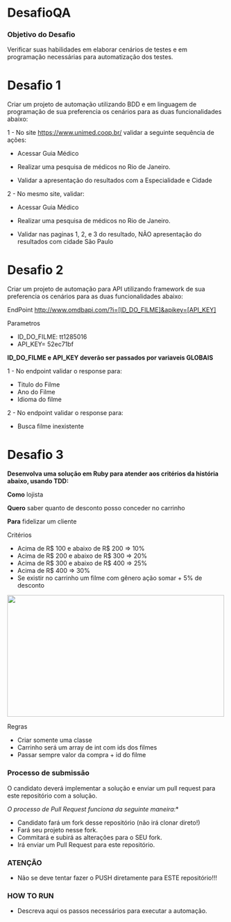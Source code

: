 # DesafioQA

### Objetivo do Desafio
Verificar suas habilidades em elaborar cenários de testes e em programação necessárias para automatização dos testes.

# Desafio 1

Criar um projeto de automação utilizando BDD e em linguagem de programação de sua preferencia os cenários para as duas funcionalidades abaixo:


1 - No site https://www.unimed.coop.br/ validar a seguinte sequência de ações:

 *   Acessar Guia Médico

 *   Realizar uma pesquisa de médicos no Rio de Janeiro.

 *   Validar a apresentação do resultados com a Especialidade e Cidade
 

2 - No mesmo site, validar:

 *    Acessar Guia Médico

 *   Realizar uma pesquisa de médicos no Rio de Janeiro.

 *   Validar nas paginas 1, 2, e 3 do resultado, NÃO apresentação do resultados com cidade São Paulo
 

 
# Desafio 2

Criar um projeto de automação para API utilizando framework de sua preferencia os cenários para as duas funcionalidades abaixo:

EndPoint
http://www.omdbapi.com/?i=[ID_DO_FILME]&apikey=[API_KEY]

Parametros
*   ID_DO_FILME: tt1285016
*   API_KEY= 52ec71bf

**ID_DO_FILME e API_KEY deverão ser passados por variaveis GLOBAIS**

1 - No endpoint validar o response para:

 *   Titulo do Filme
 *   Ano do Filme
 *   Idioma do filme
 

2 - No endpoint validar o response para:

 *   Busca filme inexistente


# Desafio 3

**Desenvolva uma solução em Ruby para atender aos critérios da história abaixo, usando TDD:**

**Como** lojista

**Quero** saber quanto de desconto posso conceder no carrinho

**Para** fidelizar um cliente

Critérios
* Acima de R$ 100 e abaixo de R$ 200 => 10%
* Acima de R$ 200 e abaixo de R$ 300 => 20%
* Acima de R$ 300 e abaixo de R$ 400 => 25%
* Acima de R$ 400 => 30%
* Se existir no carrinho um filme com gênero ação somar + 5% de desconto

<img src="https://github.com/eduardocini/DesafioQA/blob/master/DesafioQA.PNG" width="500" height="280" alt="" title="" />

Regras
* Criar somente uma classe
* Carrinho será um array de int com ids dos filmes
* Passar sempre valor da compra + id do filme

### Processo de submissão

O candidato deverá implementar a solução e enviar um pull request para este repositório com a solução.

*O processo de Pull Request funciona da seguinte maneira:**

* Candidato fará um fork desse repositório (não irá clonar direto!)
* Fará seu projeto nesse fork.
* Commitará e subirá as alterações para o SEU fork.
* Irá enviar um Pull Request para este repositório.

### ATENÇÃO
* Não se deve tentar fazer o PUSH diretamente para ESTE repositório!!!

### HOW TO RUN
* Descreva aqui os passos necessários para executar a automação.


